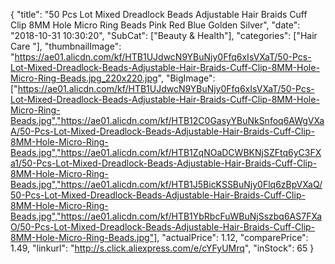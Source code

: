 {
	"title": "50 Pcs Lot  Mixed Dreadlock Beads Adjustable Hair Braids Cuff Clip 8MM Hole Micro Ring Beads  Pink  Red  Blue  Golden  Silver",
	"date": "2018-10-31 10:30:20",
	"SubCat": ["Beauty & Health"],
	"categories": ["Hair Care "],
	"thumbnailImage": "https://ae01.alicdn.com/kf/HTB1UJdwcN9YBuNjy0Ffq6xIsVXaT/50-Pcs-Lot-Mixed-Dreadlock-Beads-Adjustable-Hair-Braids-Cuff-Clip-8MM-Hole-Micro-Ring-Beads.jpg_220x220.jpg",
	"BigImage": ["https://ae01.alicdn.com/kf/HTB1UJdwcN9YBuNjy0Ffq6xIsVXaT/50-Pcs-Lot-Mixed-Dreadlock-Beads-Adjustable-Hair-Braids-Cuff-Clip-8MM-Hole-Micro-Ring-Beads.jpg","https://ae01.alicdn.com/kf/HTB12C0GasyYBuNkSnfoq6AWgVXaA/50-Pcs-Lot-Mixed-Dreadlock-Beads-Adjustable-Hair-Braids-Cuff-Clip-8MM-Hole-Micro-Ring-Beads.jpg","https://ae01.alicdn.com/kf/HTB1ZqNOaDCWBKNjSZFtq6yC3FXa1/50-Pcs-Lot-Mixed-Dreadlock-Beads-Adjustable-Hair-Braids-Cuff-Clip-8MM-Hole-Micro-Ring-Beads.jpg","https://ae01.alicdn.com/kf/HTB1J5BicKSSBuNjy0Flq6zBpVXaQ/50-Pcs-Lot-Mixed-Dreadlock-Beads-Adjustable-Hair-Braids-Cuff-Clip-8MM-Hole-Micro-Ring-Beads.jpg","https://ae01.alicdn.com/kf/HTB1YbRbcFuWBuNjSszbq6AS7FXaO/50-Pcs-Lot-Mixed-Dreadlock-Beads-Adjustable-Hair-Braids-Cuff-Clip-8MM-Hole-Micro-Ring-Beads.jpg"],
	"actualPrice": 1.12,
	"comparePrice": 1.49,
	"linkurl": "http://s.click.aliexpress.com/e/cYFyUMrq",
	"inStock": 65
}
